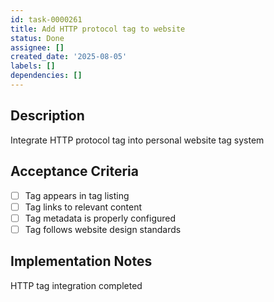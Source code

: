```yaml
---
id: task-0000261
title: Add HTTP protocol tag to website
status: Done
assignee: []
created_date: '2025-08-05'
labels: []
dependencies: []
---
```


## Description

Integrate HTTP protocol tag into personal website tag system

## Acceptance Criteria

- [ ] Tag appears in tag listing
- [ ] Tag links to relevant content
- [ ] Tag metadata is properly configured
- [ ] Tag follows website design standards

## Implementation Notes

HTTP tag integration completed
